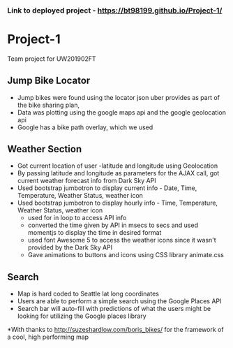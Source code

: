 ### Link to deployed project - https://bt98199.github.io/Project-1/

# Project-1
Team project for UW201902FT
## Jump Bike Locator
- Jump bikes were found using the locator json uber provides as part of the bike sharing plan,
- Data was plotting using the google maps api and the google geolocation api
- Google has a bike path overlay, which we used


## Weather Section
- Got current location of user -latitude and longitude using Geolocation
- By passing latitude and longitude as parameters for the AJAX call, got current weather forecast info from Dark Sky API
- Used bootstrap jumbotron to display current info - Date, Time, Temperature, Weather Status, weather icon
- Used bootstrap jumbotron to display hourly info - Time, Temperature, Weather Status, weather icon
    * used for in loop to access API info 
    * converted the time given by API in msecs to secs and used momentjs to display the time in desired format 
    * used font Awesome 5 to access the weather icons since it wasn't provided by the Dark Sky API
    * Gave animations to buttons and icons using CSS library animate.css

## Search 
- Map is hard coded to Seattle lat long coordinates 
- Users are able to perform a simple search using the Google Places API
- Search bar will auto-fill with predictions of what the users might be looking for utilizing the Google places library


*With thanks to http://suzeshardlow.com/boris_bikes/ for the framework of a cool, high performing map
